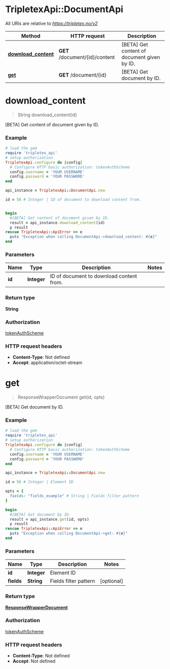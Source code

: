 # TripletexApi::DocumentApi

All URIs are relative to *https://tripletex.no/v2*

Method | HTTP request | Description
------------- | ------------- | -------------
[**download_content**](DocumentApi.md#download_content) | **GET** /document/{id}/content | [BETA] Get content of document given by ID.
[**get**](DocumentApi.md#get) | **GET** /document/{id} | [BETA] Get document by ID.


# **download_content**
> String download_content(id)

[BETA] Get content of document given by ID.



### Example
```ruby
# load the gem
require 'tripletex_api'
# setup authorization
TripletexApi.configure do |config|
  # Configure HTTP basic authorization: tokenAuthScheme
  config.username = 'YOUR USERNAME'
  config.password = 'YOUR PASSWORD'
end

api_instance = TripletexApi::DocumentApi.new

id = 56 # Integer | ID of document to download content from.


begin
  #[BETA] Get content of document given by ID.
  result = api_instance.download_content(id)
  p result
rescue TripletexApi::ApiError => e
  puts "Exception when calling DocumentApi->download_content: #{e}"
end
```

### Parameters

Name | Type | Description  | Notes
------------- | ------------- | ------------- | -------------
 **id** | **Integer**| ID of document to download content from. | 

### Return type

**String**

### Authorization

[tokenAuthScheme](../README.md#tokenAuthScheme)

### HTTP request headers

 - **Content-Type**: Not defined
 - **Accept**: application/octet-stream



# **get**
> ResponseWrapperDocument get(id, opts)

[BETA] Get document by ID.



### Example
```ruby
# load the gem
require 'tripletex_api'
# setup authorization
TripletexApi.configure do |config|
  # Configure HTTP basic authorization: tokenAuthScheme
  config.username = 'YOUR USERNAME'
  config.password = 'YOUR PASSWORD'
end

api_instance = TripletexApi::DocumentApi.new

id = 56 # Integer | Element ID

opts = { 
  fields: "fields_example" # String | Fields filter pattern
}

begin
  #[BETA] Get document by ID.
  result = api_instance.get(id, opts)
  p result
rescue TripletexApi::ApiError => e
  puts "Exception when calling DocumentApi->get: #{e}"
end
```

### Parameters

Name | Type | Description  | Notes
------------- | ------------- | ------------- | -------------
 **id** | **Integer**| Element ID | 
 **fields** | **String**| Fields filter pattern | [optional] 

### Return type

[**ResponseWrapperDocument**](ResponseWrapperDocument.md)

### Authorization

[tokenAuthScheme](../README.md#tokenAuthScheme)

### HTTP request headers

 - **Content-Type**: Not defined
 - **Accept**: Not defined



